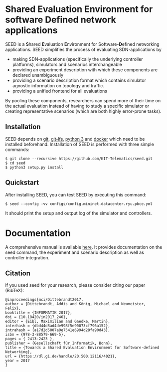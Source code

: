 # Shared Evaluation Environment for software Defined network applications

SEED is a **S**hared **E**valuation **E**nvironment for Software-**D**efined networking applications. SEED simplifies the process of evaluating SDN-applications by

- making SDN-applications (specifically the underlying controller platforms), simulators and scenarios interchangeable
- providing an experiment description with which these components are declared unambiguously
- providing a scenario description format which contains simulator agnostic information on topology and traffic.
- providing a unified frontend for all evaluations

By pooling these components, researchers can spend more of their time on the actual evaluation instead of having to study a specific simulator or creating representative scenarios (which are both highly error-prone tasks).

## Installation

SEED depends on [git](https://www.git-scm.com), [git-lfs](https://git-lfs.github.com/), [python 3](https://www.python.org) and [docker](https://www.docker.com) which need to be installed beforehand. Installation of SEED is performed with three simple commands:

```
$ git clone --recursive https://github.com/KIT-Telematics/seed.git
$ cd seed
$ python3 setup.py install
```

## Quickstart

After installing SEED, you can test SEED by executing this command:

```
$ seed --config -vv configs/config.mininet.datacenter.ryu.pbce.yml
```

It should print the setup and output log of the simulator and controllers.

# Documentation

A comprehensive manual is available [here](documentation/manual.pdf). It provides documentation on the seed command, the experiment and scenario description as well as controller integration.

## Citation

If you used seed for your research, please consider citing our paper (BibTeX):

```
@inproceedings{mci/Dittebrandt2017,
author = {Dittebrandt, Addis and König, Michael and Neumeister, Felix},
booktitle = {INFORMATIK 2017},
doi = {10.18420/in2017_246},
editor = {Eibl, Maximilian and Gaedke, Martin},
interhash = {dbd44d8ad4de998f5e90073cf796a152},
intrahash = {a17d2d5007a0e7541e6994d28fa90d43},
isbn = {978-3-88579-669-5},
pages = { 2413-2423 },
publisher = {Gesellschaft für Informatik, Bonn},
title = {Towards a Shared Evaluation Environment for Software-defined Networking},
url = {https://dl.gi.de/handle/20.500.12116/4021},
year = 2017
}
```
